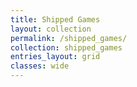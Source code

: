 ```yaml
---
title: Shipped Games
layout: collection
permalink: /shipped_games/
collection: shipped_games
entries_layout: grid
classes: wide
---
```

